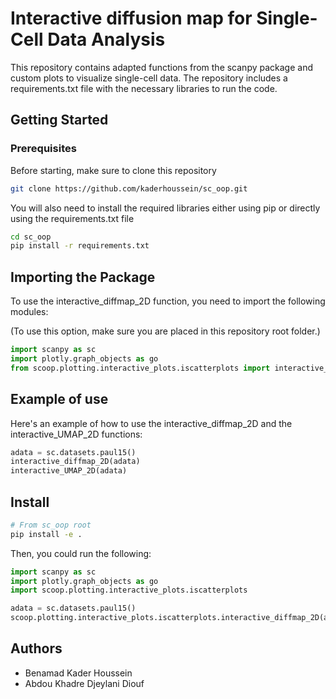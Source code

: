 
# Interactive diffusion map for Single-Cell Data Analysis

This repository contains adapted functions from the scanpy package and custom plots to visualize single-cell data. The repository includes a requirements.txt file with the necessary libraries to run the code.

## Getting Started

### Prerequisites

Before starting, make sure to clone this repository

```bash
git clone https://github.com/kaderhoussein/sc_oop.git
```
You will also need to install the required libraries either using pip or directly using the requirements.txt file

```bash
cd sc_oop
pip install -r requirements.txt
```

## Importing the Package
To use the interactive_diffmap_2D function, you need to import the following modules:

(To use this option, make sure you are placed in this repository root folder.)

```python
import scanpy as sc
import plotly.graph_objects as go
from scoop.plotting.interactive_plots.iscatterplots import interactive_diffmap_2D, interactive_diffmap_3D, interactive_UMAP_2D
```


## Example of use

Here's an example of how to use the interactive_diffmap_2D and the interactive_UMAP_2D  functions:

```python
adata = sc.datasets.paul15()
interactive_diffmap_2D(adata)
interactive_UMAP_2D(adata)
```
## Install

```bash
# From sc_oop root
pip install -e .
```

Then, you could run the following:

```python
import scanpy as sc
import plotly.graph_objects as go
import scoop.plotting.interactive_plots.iscatterplots

adata = sc.datasets.paul15()
scoop.plotting.interactive_plots.iscatterplots.interactive_diffmap_2D(adata)
```

## Authors
 - Benamad Kader Houssein
 - Abdou Khadre Djeylani Diouf
